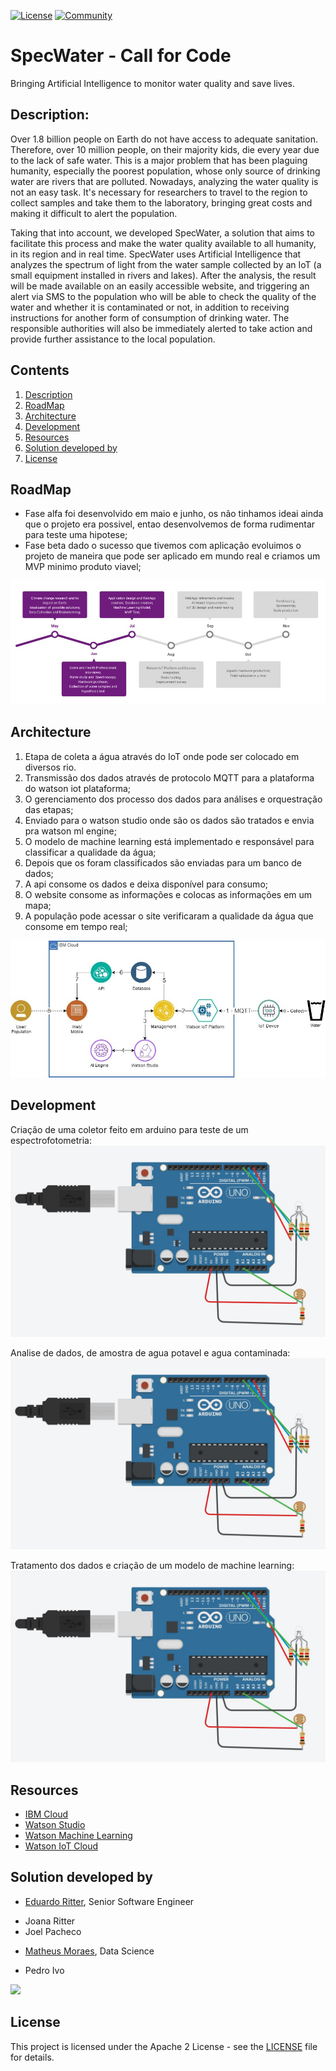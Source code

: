 [![License](https://img.shields.io/badge/License-Apache2-blue.svg)](https://www.apache.org/licenses/LICENSE-2.0) [![Community](https://img.shields.io/badge/Join-Community-blue.svg)](https://developer.ibm.com/callforcode/solutions/projects/get-started/)

# SpecWater - Call for Code

Bringing Artificial Intelligence to monitor water quality and save lives.

## Description:

Over 1.8 billion people on Earth do not have access to adequate sanitation. Therefore, over 10 million people, on their majority kids, die every year due to the lack of safe water. This is a major problem that has been plaguing humanity, especially the poorest population, whose only source of drinking water are rivers that are polluted.
Nowadays, analyzing the water quality is not an easy task. It's necessary for researchers to travel to the region to collect samples and take them to the laboratory, bringing great costs and making it difficult to alert the population.

Taking that into account, we developed SpecWater, a solution that aims to facilitate this process and make the water quality available to all humanity, in its region and in real time. 
SpecWater uses Artificial Intelligence that analyzes the spectrum of light from the water sample collected by an IoT (a small equipment installed in rivers and lakes). After the analysis, the result will be made available on an easily accessible website, and triggering an alert via SMS to the population who will be able to check the quality of the water and whether it is contaminated or not, in addition to receiving instructions for another form of consumption of drinking water.
The responsible authorities will also be immediately alerted to take action and provide further assistance to the local population.

## Contents

1. [Description](#Description)
2. [RoadMap](#RoadMap)
3. [Architecture](#Architecture)
5. [Development](#Development)
6. [Resources](#Resources)
7. [Solution developed by](#Solution-developed-by)
8. [License](#license)

## RoadMap

* Fase alfa foi desenvolvido em maio e junho, os não tinhamos ideai ainda que o projeto era possivel, entao desenvolvemos de forma rudimentar para teste uma hipotese;
* Fase beta dado o sucesso que tivemos com aplicação evoluimos o projeto de maneira que pode ser aplicado em mundo real e criamos um MVP minimo produto viavel;

![Cooperation architecture diagram](/images/roudmap.jpg)

## Architecture

1. Etapa de coleta a água através do IoT onde pode ser colocado em diversos rio.
1. Transmissão dos dados através de protocolo MQTT para a plataforma do watson iot plataforma;
1. O gerenciamento dos processo dos dados para análises e orquestração das etapas;
1. Enviado para o watson studio onde são os dados são tratados e envia pra watson ml engine;
1. O modelo de machine learning está implementado e responsável para classificar a qualidade da água;
1. Depois que os foram classificados são enviadas para um banco de dados;
1. A api consome os dados e deixa disponível para consumo;
1. O website consome as informações e colocas as informações em um mapa;
1. A população pode acessar o site verificaram a qualidade da água que consome em tempo real;

![Cooperation architecture diagram](/images/architecture.jpg)


## Development

Criação de uma coletor feito em arduino para teste de um espectrofotometria:
![Cooperation architecture diagram](/images/arduino_project.jpg)

Analise de dados, de amostra de agua potavel e agua contaminada:
![Cooperation architecture diagram](/images/arduino_project.jpg)

Tratamento dos dados e criação de um modelo de machine learning:
![Cooperation architecture diagram](/images/arduino_project.jpg)

## Resources

- [IBM Cloud](https://www.ibm.com/cloud)
- [Watson Studio](https://www.ibm.com/cloud/watson-studio)
- [Watson Machine Learning](https://www.ibm.com/br-pt/cloud/machine-learning)
- [Watson IoT Cloud](https://www.ibm.com/cloud/internet-of-things)

## Solution developed by
* [Eduardo Ritter](https://github.com/EduardoMoraesRitter), Senior Software Engineer
- Joana Ritter
- Joel Pacheco
* [Matheus Moraes](https://github.com/mtsvi-moraes), Data Science
- Pedro Ivo

<p>
  <img src="https://contributors-img.web.app/image?repo=EduardoMoraesRitter/SpecWater" />
</p>

## License

This project is licensed under the Apache 2 License - see the [LICENSE](LICENSE) file for details.

